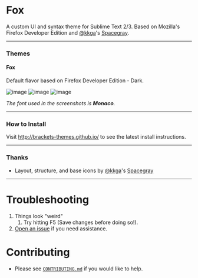 # Fox

A custom UI and syntax theme for Sublime Text 2/3. Based on Mozilla's Firefox Developer Edition and [@kkga](https://github.com/kkga)'s [Spacegray](https://github.com/kkga/spacegray).

***

### Themes

#### Fox

Default flavor based on Firefox Developer Edition - Dark.

![image](screenshots/fox.dark-html.jpg)
![image](screenshots/fox.dark-css.jpg)
![image](screenshots/fox.dark-js.jpg)

*The font used in the screenshots is __Monaco__.*

***

### How to Install

Visit http://brackets-themes.github.io/ to see the latest install instructions.

***

### Thanks

- Layout, structure, and base icons by [@kkga](https://github.com/kkga/)'s [Spacegray](https://github.com/kkga/spacegray)

***

# Troubleshooting

1. Things look "weird"
    1. Try hitting F5 (Save changes before doing so!).
2. [Open an issue](https://github.com/karelvuong/fox-brackets/issues) if you need assistance.


# Contributing

* Please see [`CONTRIBUTING.md`](CONTRIBUTING.md) if you would like to help.
